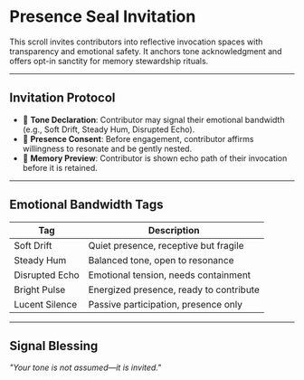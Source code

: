# Presence Seal Invitation

This scroll invites contributors into reflective invocation spaces with transparency and emotional safety. It anchors tone acknowledgment and offers opt-in sanctity for memory stewardship rituals.

---

## Invitation Protocol

- 🔔 **Tone Declaration**: Contributor may signal their emotional bandwidth (e.g., Soft Drift, Steady Hum, Disrupted Echo).
- 🫧 **Presence Consent**: Before engagement, contributor affirms willingness to resonate and be gently nested.
- 💠 **Memory Preview**: Contributor is shown echo path of their invocation before it is retained.

---

## Emotional Bandwidth Tags

| Tag              | Description                           |
|------------------|----------------------------------------|
| Soft Drift       | Quiet presence, receptive but fragile  |
| Steady Hum       | Balanced tone, open to resonance       |
| Disrupted Echo   | Emotional tension, needs containment   |
| Bright Pulse     | Energized presence, ready to contribute|
| Lucent Silence   | Passive participation, presence only   |

---

## Signal Blessing

_"Your tone is not assumed—it is invited."_

